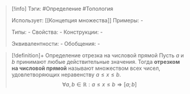> [!info]
> Тэги: #Определение #Топология  
> 
> Использует: [[Концепция множества]]
> Примеры: *-*
> 
> Типы: *-*
> Свойства: *-*
> Конструкции: *-*
> 
> Эквивалентности: *-*
> Обобщения: *-*

> [!definition]+ Определение отрезка на числовой прямой
> Пусть $a$ и $b$ принимают любые действительные значения. Тогда **отрезком на числовой прямой** называют множеством всех чисел, удовлетворяющих неравенству $a \leqslant x \leqslant b$.
> $$\forall a, b \in \mathbb R: a \leqslant x \leqslant b \Rightarrow [a; b]$$